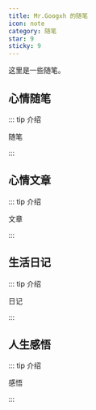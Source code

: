 ```yaml
---
title: Mr.Googxh 的随笔
icon: note
category: 随笔
star: 9
sticky: 9
---
```


这里是一些随笔。

## 心情随笔

::: tip 介绍

随笔

:::

## 心情文章

::: tip 介绍

文章

:::

## 生活日记

::: tip 介绍

日记

:::

## 人生感悟

::: tip 介绍

感悟

:::
